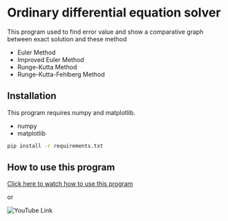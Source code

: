 # Ordinary differential equation solver

This program used to find error value and show a comparative graph between exact solution and these method
- Euler Method
- Improved Euler Method
- Runge-Kutta Method
- Runge-Kutta-Fehlberg Method

## Installation

This program requires numpy and matplotlib.

* numpy
* matplotlib

``` bash
pip install -r requirements.txt
```

## How to use this program
[Click here to watch how to use this program](https://youtu.be/1i7D8VmizX0)

or

![YouTube Link](https://github.com/NoeyPantawid/ODEs_plot/blob/main/HowToQR.png)
